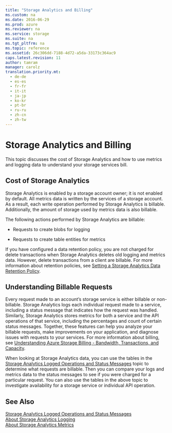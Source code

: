 ```yaml
---
title: "Storage Analytics and Billing"
ms.custom: na
ms.date: 2016-06-29
ms.prod: azure
ms.reviewer: na
ms.service: storage
ms.suite: na
ms.tgt_pltfrm: na
ms.topic: reference
ms.assetid: 26c306dd-7188-4d72-a5da-33173c364ac9
caps.latest.revision: 11
author: tamram
manager: carolz
translation.priority.mt: 
  - de-de
  - es-es
  - fr-fr
  - it-it
  - ja-jp
  - ko-kr
  - pt-br
  - ru-ru
  - zh-cn
  - zh-tw
---
```

# Storage Analytics and Billing
This topic discusses the cost of Storage Analytics and how to use metrics and logging data to understand your storage services bill.  
  
## Cost of Storage Analytics  
 Storage Analytics is enabled by a storage account owner; it is not enabled by default. All metrics data is written by the services of a storage account. As a result, each write operation performed by Storage Analytics is billable. Additionally, the amount of storage used by metrics data is also billable.  
  
 The following actions performed by Storage Analytics are billable:  
  
-   Requests to create blobs for logging  
  
-   Requests to create table entities for metrics  
  
 If you have configured a data retention policy, you are not charged for delete transactions when Storage Analytics deletes old logging and metrics data. However, delete transactions from a client are billable. For more information about retention policies, see [Setting a Storage Analytics Data Retention Policy](../rest-conceptual/Setting-a-Storage-Analytics-Data-Retention-Policy.md).  
  
## Understanding Billable Requests  
 Every request made to an account’s storage service is either billable or non-billable. Storage Analytics logs each individual request made to a service, including a status message that indicates how the request was handled. Similarly, Storage Analytics stores metrics for both a service and the API operations of that service, including the percentages and count of certain status messages. Together, these features can help you analyze your billable requests, make improvements on your application, and diagnose issues with requests to your services. For more information about billing, see [Understanding Azure Storage Billing - Bandwidth, Transactions, and Capacity](http://blogs.msdn.com/b/windowsazurestorage/archive/2010/07/09/understanding-windows-azure-storage-billing-bandwidth-transactions-and-capacity.aspx).  
  
 When looking at Storage Analytics data, you can use the tables in the [Storage Analytics Logged Operations and Status Messages](../rest-conceptual/Storage-Analytics-Logged-Operations-and-Status-Messages.md) topic to determine what requests are billable. Then you can compare your logs and metrics data to the status messages to see if you were charged for a particular request. You can also use the tables in the above topic to investigate availability for a storage service or individual API operation.  
  
## See Also  
 [Storage Analytics Logged Operations and Status Messages](../rest-conceptual/Storage-Analytics-Logged-Operations-and-Status-Messages.md)   
 [About Storage Analytics Logging](../rest-conceptual/About-Storage-Analytics-Logging.md)   
 [About Storage Analytics Metrics](../rest-conceptual/About-Storage-Analytics-Metrics.md)